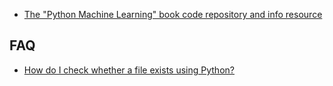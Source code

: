 * [The "Python Machine Learning" book code repository and info resource](https://github.com/rasbt/python-machine-learning-book)

## **FAQ**

* [How do I check whether a file exists using Python?](http://stackoverflow.com/questions/82831/how-do-i-check-whether-a-file-exists-using-python)



